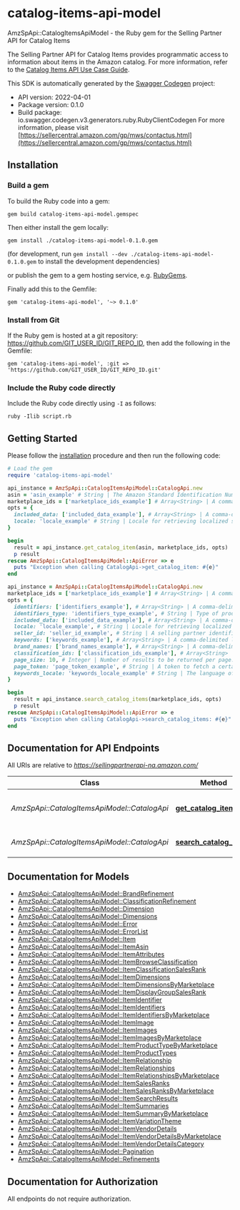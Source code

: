 # catalog-items-api-model

AmzSpApi::CatalogItemsApiModel - the Ruby gem for the Selling Partner API for Catalog Items

The Selling Partner API for Catalog Items provides programmatic access to information about items in the Amazon catalog.  For more information, refer to the [Catalog Items API Use Case Guide](doc:catalog-items-api-v2022-04-01-use-case-guide).

This SDK is automatically generated by the [Swagger Codegen](https://github.com/swagger-api/swagger-codegen) project:

- API version: 2022-04-01
- Package version: 0.1.0
- Build package: io.swagger.codegen.v3.generators.ruby.RubyClientCodegen
For more information, please visit [https://sellercentral.amazon.com/gp/mws/contactus.html](https://sellercentral.amazon.com/gp/mws/contactus.html)

## Installation

### Build a gem

To build the Ruby code into a gem:

```shell
gem build catalog-items-api-model.gemspec
```

Then either install the gem locally:

```shell
gem install ./catalog-items-api-model-0.1.0.gem
```
(for development, run `gem install --dev ./catalog-items-api-model-0.1.0.gem` to install the development dependencies)

or publish the gem to a gem hosting service, e.g. [RubyGems](https://rubygems.org/).

Finally add this to the Gemfile:

    gem 'catalog-items-api-model', '~> 0.1.0'

### Install from Git

If the Ruby gem is hosted at a git repository: https://github.com/GIT_USER_ID/GIT_REPO_ID, then add the following in the Gemfile:

    gem 'catalog-items-api-model', :git => 'https://github.com/GIT_USER_ID/GIT_REPO_ID.git'

### Include the Ruby code directly

Include the Ruby code directly using `-I` as follows:

```shell
ruby -Ilib script.rb
```

## Getting Started

Please follow the [installation](#installation) procedure and then run the following code:
```ruby
# Load the gem
require 'catalog-items-api-model'

api_instance = AmzSpApi::CatalogItemsApiModel::CatalogApi.new
asin = 'asin_example' # String | The Amazon Standard Identification Number (ASIN) of the item.
marketplace_ids = ['marketplace_ids_example'] # Array<String> | A comma-delimited list of Amazon marketplace identifiers. Data sets in the response contain data only for the specified marketplaces.
opts = { 
  included_data: ['included_data_example'], # Array<String> | A comma-delimited list of data sets to include in the response. Default: `summaries`.
  locale: 'locale_example' # String | Locale for retrieving localized summaries. Defaults to the primary locale of the marketplace.
}

begin
  result = api_instance.get_catalog_item(asin, marketplace_ids, opts)
  p result
rescue AmzSpApi::CatalogItemsApiModel::ApiError => e
  puts "Exception when calling CatalogApi->get_catalog_item: #{e}"
end

api_instance = AmzSpApi::CatalogItemsApiModel::CatalogApi.new
marketplace_ids = ['marketplace_ids_example'] # Array<String> | A comma-delimited list of Amazon marketplace identifiers for the request.
opts = { 
  identifiers: ['identifiers_example'], # Array<String> | A comma-delimited list of product identifiers to search the Amazon catalog for. **Note:** Cannot be used with `keywords`.
  identifiers_type: 'identifiers_type_example', # String | Type of product identifiers to search the Amazon catalog for. **Note:** Required when `identifiers` are provided.
  included_data: ['included_data_example'], # Array<String> | A comma-delimited list of data sets to include in the response. Default: `summaries`.
  locale: 'locale_example', # String | Locale for retrieving localized summaries. Defaults to the primary locale of the marketplace.
  seller_id: 'seller_id_example', # String | A selling partner identifier, such as a seller account or vendor code. **Note:** Required when `identifiersType` is `SKU`.
  keywords: ['keywords_example'], # Array<String> | A comma-delimited list of words to search the Amazon catalog for. **Note:** Cannot be used with `identifiers`.
  brand_names: ['brand_names_example'], # Array<String> | A comma-delimited list of brand names to limit the search for `keywords`-based queries. **Note:** Cannot be used with `identifiers`.
  classification_ids: ['classification_ids_example'], # Array<String> | A comma-delimited list of classification identifiers to limit the search for `keywords`-based queries. **Note:** Cannot be used with `identifiers`.
  page_size: 10, # Integer | Number of results to be returned per page.
  page_token: 'page_token_example', # String | A token to fetch a certain page when there are multiple pages worth of results.
  keywords_locale: 'keywords_locale_example' # String | The language of the keywords provided for `keywords`-based queries. Defaults to the primary locale of the marketplace. **Note:** Cannot be used with `identifiers`.
}

begin
  result = api_instance.search_catalog_items(marketplace_ids, opts)
  p result
rescue AmzSpApi::CatalogItemsApiModel::ApiError => e
  puts "Exception when calling CatalogApi->search_catalog_items: #{e}"
end
```

## Documentation for API Endpoints

All URIs are relative to *https://sellingpartnerapi-na.amazon.com/*

Class | Method | HTTP request | Description
------------ | ------------- | ------------- | -------------
*AmzSpApi::CatalogItemsApiModel::CatalogApi* | [**get_catalog_item**](docs/CatalogApi.md#get_catalog_item) | **GET** /catalog/2022-04-01/items/{asin} | 
*AmzSpApi::CatalogItemsApiModel::CatalogApi* | [**search_catalog_items**](docs/CatalogApi.md#search_catalog_items) | **GET** /catalog/2022-04-01/items | 

## Documentation for Models

 - [AmzSpApi::CatalogItemsApiModel::BrandRefinement](docs/BrandRefinement.md)
 - [AmzSpApi::CatalogItemsApiModel::ClassificationRefinement](docs/ClassificationRefinement.md)
 - [AmzSpApi::CatalogItemsApiModel::Dimension](docs/Dimension.md)
 - [AmzSpApi::CatalogItemsApiModel::Dimensions](docs/Dimensions.md)
 - [AmzSpApi::CatalogItemsApiModel::Error](docs/Error.md)
 - [AmzSpApi::CatalogItemsApiModel::ErrorList](docs/ErrorList.md)
 - [AmzSpApi::CatalogItemsApiModel::Item](docs/Item.md)
 - [AmzSpApi::CatalogItemsApiModel::ItemAsin](docs/ItemAsin.md)
 - [AmzSpApi::CatalogItemsApiModel::ItemAttributes](docs/ItemAttributes.md)
 - [AmzSpApi::CatalogItemsApiModel::ItemBrowseClassification](docs/ItemBrowseClassification.md)
 - [AmzSpApi::CatalogItemsApiModel::ItemClassificationSalesRank](docs/ItemClassificationSalesRank.md)
 - [AmzSpApi::CatalogItemsApiModel::ItemDimensions](docs/ItemDimensions.md)
 - [AmzSpApi::CatalogItemsApiModel::ItemDimensionsByMarketplace](docs/ItemDimensionsByMarketplace.md)
 - [AmzSpApi::CatalogItemsApiModel::ItemDisplayGroupSalesRank](docs/ItemDisplayGroupSalesRank.md)
 - [AmzSpApi::CatalogItemsApiModel::ItemIdentifier](docs/ItemIdentifier.md)
 - [AmzSpApi::CatalogItemsApiModel::ItemIdentifiers](docs/ItemIdentifiers.md)
 - [AmzSpApi::CatalogItemsApiModel::ItemIdentifiersByMarketplace](docs/ItemIdentifiersByMarketplace.md)
 - [AmzSpApi::CatalogItemsApiModel::ItemImage](docs/ItemImage.md)
 - [AmzSpApi::CatalogItemsApiModel::ItemImages](docs/ItemImages.md)
 - [AmzSpApi::CatalogItemsApiModel::ItemImagesByMarketplace](docs/ItemImagesByMarketplace.md)
 - [AmzSpApi::CatalogItemsApiModel::ItemProductTypeByMarketplace](docs/ItemProductTypeByMarketplace.md)
 - [AmzSpApi::CatalogItemsApiModel::ItemProductTypes](docs/ItemProductTypes.md)
 - [AmzSpApi::CatalogItemsApiModel::ItemRelationship](docs/ItemRelationship.md)
 - [AmzSpApi::CatalogItemsApiModel::ItemRelationships](docs/ItemRelationships.md)
 - [AmzSpApi::CatalogItemsApiModel::ItemRelationshipsByMarketplace](docs/ItemRelationshipsByMarketplace.md)
 - [AmzSpApi::CatalogItemsApiModel::ItemSalesRanks](docs/ItemSalesRanks.md)
 - [AmzSpApi::CatalogItemsApiModel::ItemSalesRanksByMarketplace](docs/ItemSalesRanksByMarketplace.md)
 - [AmzSpApi::CatalogItemsApiModel::ItemSearchResults](docs/ItemSearchResults.md)
 - [AmzSpApi::CatalogItemsApiModel::ItemSummaries](docs/ItemSummaries.md)
 - [AmzSpApi::CatalogItemsApiModel::ItemSummaryByMarketplace](docs/ItemSummaryByMarketplace.md)
 - [AmzSpApi::CatalogItemsApiModel::ItemVariationTheme](docs/ItemVariationTheme.md)
 - [AmzSpApi::CatalogItemsApiModel::ItemVendorDetails](docs/ItemVendorDetails.md)
 - [AmzSpApi::CatalogItemsApiModel::ItemVendorDetailsByMarketplace](docs/ItemVendorDetailsByMarketplace.md)
 - [AmzSpApi::CatalogItemsApiModel::ItemVendorDetailsCategory](docs/ItemVendorDetailsCategory.md)
 - [AmzSpApi::CatalogItemsApiModel::Pagination](docs/Pagination.md)
 - [AmzSpApi::CatalogItemsApiModel::Refinements](docs/Refinements.md)

## Documentation for Authorization

 All endpoints do not require authorization.

